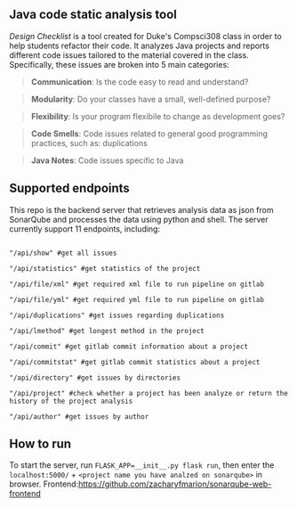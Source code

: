 ## Java code static analysis tool

*Design Checklist* is a tool created for Duke's Compsci308 class in order to help students refactor their code. It analyzes Java projects and reports different code issues tailored to the material covered in the class. Specifically, these issues are broken into 5 main categories:

> **Communication**: Is the code easy to read and understand?

> **Modularity**: Do your classes have a small, well-defined purpose?

> **Flexibility**: Is your program flexibile to change as development goes?

> **Code Smells**: Code issues related to general good programming practices, such as: duplications

> **Java Notes**: Code issues specific to Java

## Supported endpoints

This repo is the backend server that retrieves analysis data as json from SonarQube and processes the data using python and shell. The server currently support 11 endpoints, including: 

```python.

"/api/show" #get all issues 

"/api/statistics" #get statistics of the project

"/api/file/xml" #get required xml file to run pipeline on gitlab

"/api/file/yml" #get required yml file to run pipeline on gitlab

"/api/duplications" #get issues regarding duplications

"/api/lmethod" #get longest method in the project

"/api/commit" #get gitlab commit information about a project

"/api/commitstat" #get gitlab commit statistics about a project

"/api/directory" #get issues by directories

"/api/project" #check whether a project has been analyze or return the history of the project analysis

"/api/author" #get issues by author
```

## How to run

To start the server, run ```FLASK_APP=__init__.py flask run```, then enter the ```localhost:5000/``` + ```<project name you have analzed on sonarqube>``` in browser. Frontend:https://github.com/zacharyfmarion/sonarqube-web-frontend
